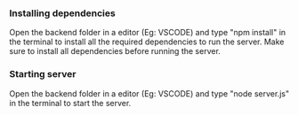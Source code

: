 ### Installing dependencies

Open the backend folder in a editor (Eg: VSCODE) and type "npm install" in the terminal to install all the required dependencies to run the server.
Make sure to install all dependencies before running the server.

### Starting server

Open the backend folder in a editor (Eg: VSCODE) and type "node server.js" in the terminal to start the server.
